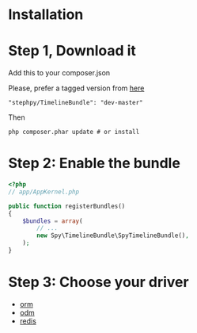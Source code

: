 # Installation

# Step 1, Download it

Add this to your composer.json

Please, prefer a tagged version from [here](https://packagist.org/packages/stephpy/TimelineBundle)

```
"stephpy/TimelineBundle": "dev-master"
```

Then

```
php composer.phar update # or install
```

# Step 2: Enable the bundle

```php
<?php
// app/AppKernel.php

public function registerBundles()
{
    $bundles = array(
        // ...
        new Spy\TimelineBundle\SpyTimelineBundle(),
    );
}
```

# Step 3: Choose your driver

- [orm](https://github.com/stephpy/TimelineBundle/blob/master/Resources/doc/installation/orm.markdown)
- [odm](https://github.com/stephpy/TimelineBundle/blob/master/Resources/doc/installation/odm.markdown)
- [redis](https://github.com/stephpy/TimelineBundle/blob/master/Resources/doc/installation/redis.markdown)
